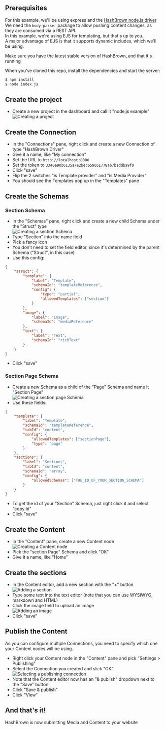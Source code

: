## Prerequisites
For this example, we'll be using express and the [HashBrown node.js driver](https://github.com/Putaitu/hashbrown-node-driver)
We need the `body-parser` package to allow pushing content changes, as they are consumed via a REST API.  
In this example, we're using EJS for templating, but that's up to you.  
A major advantage of EJS is that it supports dynamic includes, which we'll be using.

Make sure you have the latest stable version of HashBrown, and that it's running

When you've cloned this repo, install the dependencies and start the server:
```bash
$ npm install
$ node index.js
```

## Create the project
- Create a new project in the dashboard and call it "node.js example"  
![Creating a project](_readme/create-project.png)

## Create the Connection
- In the "Connections" pane, right click and create a new Connection of type "HashBrown Driver"
- Give it a name, like "My connection"
- Set the URL to `http://localhost:8000`
- Set the token to `3340e90b6135a7e2bec659061778ab7b1ddba9f0`
- Click "save"
- Flip the 2 switches "is Template provider" and "is Media Provider"
- You should see the Templates pop up in the "Templates" pane

## Create the Schemas
### Section Schema
- In the "Schemas" pane, right click and create a new child Schema under the "Struct" type  
![Creating a section Schema](_readme/create-section-schema.png)
- Type "Section" into the name field
- Pick a fancy icon
- You don't need to set the field editor, since it's determined by the parent Schema ("Struct", in this case)
- Use this config:
```json
{
    "struct": {
        "template": {
            "label": "Template",
            "schemaId": "templateReference",
            "config": {
                "type": "partial",
                "allowedTemplates": ["section"]
            }
        },
        "image": {
            "label": "Image",
            "schemaId": "mediaReference"
        },
        "text": {
            "label": "Text",
            "schemaId": "richText"
        }
    }
}
```
- Click "save"

### Section Page Schema
- Create a new Schema as a child of the "Page" Schema and name it "Section Page"  
![Creating a section page Schema](_readme/create-section-page-schema.png)
- Use these fields:
```json
{
    "template": {
        "label": "Template",
        "schemaId": "templateReference",
        "tabId": "content",
        "config": {
            "allowedTemplates": ["sectionPage"],
            "type": "page"
        }
    },
    "sections": {
        "label": "Sections",
        "tabId": "content",
        "schemaId": "array",
        "config": {
            "allowedSchemas": ["THE_ID_OF_YOUR_SECTION_SCHEMA"]
        }
    }
}
```
- To get the id of your "Section" Schema, just right click it and select "copy id"
- Click "save"

## Create the Content
- In the "Content" pane, create a new Content node  
![Creating a Content node](_readme/create-content.png)
- Pick the "section Page" Schema and click "OK"
- Give it a name, like "Home"

## Create the sections
- In the Content editor, add a new section with the "+" button  
![Adding a section](_readme/add-section.png)
- Type some text into the text editor (note that you can use WYSIWYG, markdown and HTML)
- Click the image field to upload an image  
![Adding an image](_readme/add-image.png)
- Click "save"

## Publish the Content
As you can configure multiple Connections, you need to specify which one your Content nodes will be using.
- Right click your Content node in the "Content" pane and pick "Settings > Publishing"
- Select the Connection you created and slick "OK"  
![Selecting a publishing connection](_readme/select-connection.png)
- Note that the Content editor now has an "& publish" dropdown next to the "Save" button
- Click "Save & publish"
- Click "View"

## And that's it!
HashBrown is now submitting Media and Content to your website
